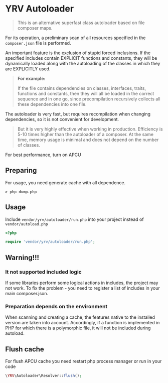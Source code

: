 # YRV Autoloader

> This is an alternative superfast class autoloader
> based on file composer maps.

For its operation, a preliminary scan of all resources specified 
in the `composer.json` file is performed.

An important feature is the exclusion of stupid forced inclusions. 
If the specified includes contain EXPLICIT functions and constants, 
they will be dynamically loaded along with the autoloading 
of the classes in which they are EXPLICITLY used.

> **For example:**
> 
>If the file contains dependencies on classes, interfaces, traits, functions and constants, 
> then they will all be loaded in the correct sequence and in one go, 
> since precompilation recursively collects all these dependencies into one file.

The autoloader is very fast, but requires recompilation when changing dependencies,
so it is not convenient for development.

> But it is very highly effective when working in production. 
> Efficiency is 5-10 times higher than the autoloader of a composer. 
> At the same time, memory usage is minimal and does not depend on the number of classes.


For best performance, turn on APCU


## Preparing
For usage, you need generate cache with all dependence.

```shell
> php dump.php
```

## Usage
Include `vendor/yrv/autoloader/run.php` into your project instead of `vendor/autoload.php`

```php
<?php

require 'vendor/yrv/autoloader/run.php';
```

## Warning!!!

### It not supported included logic
If some libraries perform some logical actions in includes,
the project may not work. To fix the problem - you need to register
a list of includes in your main composer.json.

### Preparation depends on the environment
When scanning and creating a cache, the features native to the installed version
are taken into account. Accordingly, if a function is implemented in PHP for which there
is a polymorphic file, it will not be included during autoload.


## Flush cache
For flush APCU cache you need restart php process manager or run in your code
```php
\YRV\Autoloader\Resolver::flush();
```


